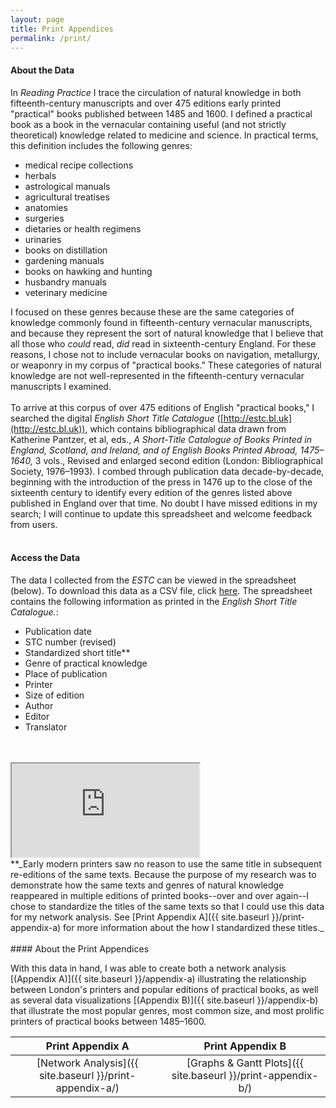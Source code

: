 ```yaml
---
layout: page
title: Print Appendices
permalink: /print/
---
```


#### About the Data 
In _Reading Practice_ I trace the circulation of natural knowledge in both fifteenth-century
manuscripts and over 475 editions early printed "practical" books published between 1485 and 1600. I defined a practical book as 
a book in the vernacular containing useful (and not strictly theoretical) knowledge related to
medicine and science. In practical terms, this definition includes the following genres: 

- medical recipe collections
- herbals
- astrological manuals
- agricultural treatises
- anatomies
- surgeries
- dietaries or health regimens
- urinaries
- books on distillation
- gardening manuals
- books on hawking and hunting
- husbandry manuals
- veterinary medicine 

I focused on these genres because these are the same categories of knowledge commonly found in fifteenth-century
vernacular manuscripts, and because they represent the sort of natural knowledge that I believe that all those who
_could_ read, _did_ read in sixteenth-century England. For these reasons, I chose not to include vernacular books 
on navigation, metallurgy, or weaponry in my corpus of "practical books." These categories of natural
knowledge are not well-represented in the fifteenth-century vernacular manuscripts I examined.
<br>
<br>
To arrive at this corpus of over 475 editions of English "practical books," I searched the digital _English Short Title Catalogue_ 
([http://estc.bl.uk](http://estc.bl.uk)), which contains bibliographical data drawn from Katherine Pantzer, et al, eds., _A Short-Title Catalogue of Books Printed in England, Scotland, and Ireland, 
and of English Books Printed Abroad, 1475–1640,_ 3 vols., Revised and enlarged second edition (London: Bibliographical Society, 1976–1993). 
I combed through publication data decade-by-decade, beginning with the introduction of the press in 1476 up to
the close of the sixteenth century to identify every edition of the genres listed above published in England over that time.
No doubt I have missed editions in my search; I will continue to update this spreadsheet and welcome feedback from users.
<br>
<br>
#### Access the Data
The data I collected from the _ESTC_ can be viewed in the spreadsheet (below). To download this data as a CSV file, click [here](https://docs.google.com/spreadsheets/d/e/2PACX-1vRycTIz4A5N-61tgUAu5tG7bpIWBuVSmEqzudvayuhTsZtR9qrBA_K9_GkctWreIOgzIWuGJDE8IV4Y/pub?output=csv). 
The spreadsheet contains the following information as printed in the _English Short Title Catalogue._:
- Publication date
- STC number (revised)
- Standardized short title**
- Genre of practical knowledge
- Place of publication
- Printer
- Size of edition
- Author 
- Editor 
- Translator
<br>
<br>
<iframe src="https://docs.google.com/spreadsheets/d/e/2PACX-1vRycTIz4A5N-61tgUAu5tG7bpIWBuVSmEqzudvayuhTsZtR9qrBA_K9_GkctWreIOgzIWuGJDE8IV4Y/pubhtml?widget=true&amp;headers=false"></iframe>
<br>
**_Early modern printers saw no reason to use the same title in subsequent re-editions of the same texts. Because the
purpose of my research was to demonstrate how the same texts and genres of natural knowledge reappeared in multiple
editions of printed books--over and over again--I chose to standardize the titles of the same texts so that I could use 
this data for my network analysis. See [Print Appendix A]({{ site.baseurl }}/print-appendix-a) for more information about the
how I standardized these titles._
<br>
<br>
#### About the Print Appendices

With this data in hand, I was able to create both a network analysis [(Appendix A)]({{ site.baseurl }}/appendix-a) 
illustrating the relationship between London's printers and popular editions of practical books, 
as well as several data visualizations [(Appendix B)]({{ site.baseurl }}/appendix-b) that illustrate the most popular genres, most common size, and most prolific printers
of practical books between 1485–1600.

| Print Appendix A | Print Appendix B |
| :--------------: | :--------------: |
| [Network Analysis]({{ site.baseurl }}/print-appendix-a/) | [Graphs & Gantt Plots]({{ site.baseurl }}/print-appendix-b/) |
<br>
<br>






